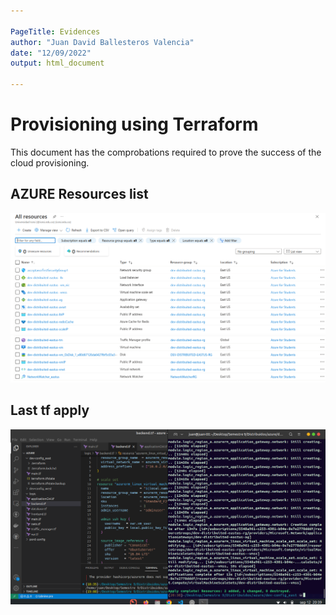 ```yaml
---

PageTitle: Evidences
author: "Juan David Ballesteros Valencia"
date: "12/09/2022"
output: html_document

---
```


# Provisioning using Terraform

This document has the comprobations required to prove the success of the cloud provisioning.

## AZURE Resources list

![Resources on AZURE](./img/recursosAzure1.png "Resources list")
![Resources on AZURE](./img/recursosAzure2.png "Resources list")


## Last tf apply

![Resources on AZURE](./img/LastApply.png "Resources list")